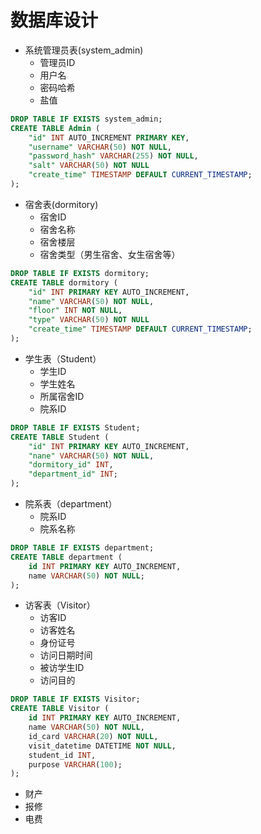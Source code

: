 # 数据库设计
- 系统管理员表(system_admin)
  - 管理员ID
  - 用户名
  - 密码哈希
  - 盐值
```sql
DROP TABLE IF EXISTS system_admin;
CREATE TABLE Admin (
    "id" INT AUTO_INCREMENT PRIMARY KEY,
    "username" VARCHAR(50) NOT NULL,
    "password_hash" VARCHAR(255) NOT NULL,
    "salt" VARCHAR(50) NOT NULL
    "create_time" TIMESTAMP DEFAULT CURRENT_TIMESTAMP;
);
```
- 宿舍表(dormitory)
  - 宿舍ID
  - 宿舍名称
  - 宿舍楼层
  - 宿舍类型（男生宿舍、女生宿舍等）
```sql
DROP TABLE IF EXISTS dormitory;
CREATE TABLE dormitory (
    "id" INT PRIMARY KEY AUTO_INCREMENT,
    "name" VARCHAR(50) NOT NULL,
    "floor" INT NOT NULL,
    "type" VARCHAR(50) NOT NULL
    "create_time" TIMESTAMP DEFAULT CURRENT_TIMESTAMP;
);
```
- 学生表（Student）
  - 学生ID
  - 学生姓名
  - 所属宿舍ID
  - 院系ID 
```sql
DROP TABLE IF EXISTS Student;
CREATE TABLE Student (
    "id" INT PRIMARY KEY AUTO_INCREMENT,
    "nane" VARCHAR(50) NOT NULL,
    "dormitory_id" INT,
    "department_id" INT;
);
```
- 院系表（department）
  - 院系ID
  - 院系名称
```sql
DROP TABLE IF EXISTS department;
CREATE TABLE department (
    id INT PRIMARY KEY AUTO_INCREMENT,
    name VARCHAR(50) NOT NULL;
);
```
- 访客表（Visitor）
  - 访客ID
  - 访客姓名
  - 身份证号
  - 访问日期时间
  - 被访学生ID
  - 访问目的
```sql
DROP TABLE IF EXISTS Visitor;
CREATE TABLE Visitor (
    id INT PRIMARY KEY AUTO_INCREMENT,
    name VARCHAR(50) NOT NULL,
    id_card VARCHAR(20) NOT NULL,
    visit_datetime DATETIME NOT NULL,
    student_id INT,
    purpose VARCHAR(100);
);
```
- 财产
- 报修
- 电费